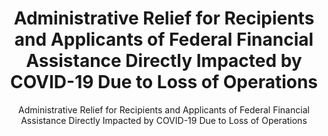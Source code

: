 ---
layout: resources-landing
title: "Administrative Relief for Recipients and Applicants of Federal Financial Assistance Directly Impacted by COVID-19 Due to Loss of Operations"
subtitle: "Administrative Relief for Recipients and Applicants of Federal Financial Assistance Directly Impacted by COVID-19 Due to Loss of Operations"
external_link: https://www.whitehouse.gov/wp-content/uploads/2020/03/M-20-17.pdf
filters: federal-financial-assistance memorandum omb 2020
---